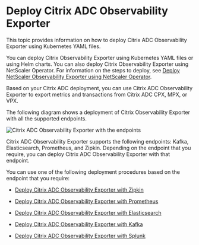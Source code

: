 # Deploy Citrix ADC Observability Exporter

This topic provides information on how to deploy Citrix ADC Observability Exporter using Kubernetes YAML files.

You can deploy Citrix Observability Exporter using Kubernetes YAML files or using Helm charts. You can also deploy Citrix Observability Exporter using NetScaler Operator. For information on the steps to deploy, see [Deploy NetScaler Observability Exporter using NetScaler Operator](https://docs.netscaler.com/en-us/netscaler-k8s-ingress-controller/deploy/nsoe-openshift-operator). 

Based on your Citrix ADC deployment, you can use Citrix ADC Observability Exporter to export metrics and transactions from Citrix ADC CPX, MPX, or VPX.

The following diagram shows a deployment of Citrix Observability Exporter with all the supported endpoints.

![Citrix ADC Observability Exporter with the endpoints](../media/citrix-observability-exporter-deploy.png)

Citrix ADC Observability Exporter supports the following endpoints: Kafka, Elasticsearch, Prometheus, and Zipkin. Depending on the endpoint that you require, you can deploy Citrix ADC Observability Exporter with that endpoint.

 You can use one of the following deployment procedures based on the endpoint that you require:

  -  [Deploy Citrix ADC Observability Exporter with Zipkin](deploy-coe-with-zipkin.md)

  -  [Deploy Citrix ADC Observability Exporter with Prometheus](deploy-coe-with-prometheus.md)

  -  [Deploy Citrix ADC Observability Exporter with Elasticsearch](deploy-coe-with-es.md)

  -  [Deploy Citrix ADC Observability Exporter with Kafka](deploy-coe-with-Kafka.md)

  -  [Deploy Citrix ADC Observability Exporter with Splunk](deploy-coe-with-splunk.md)
